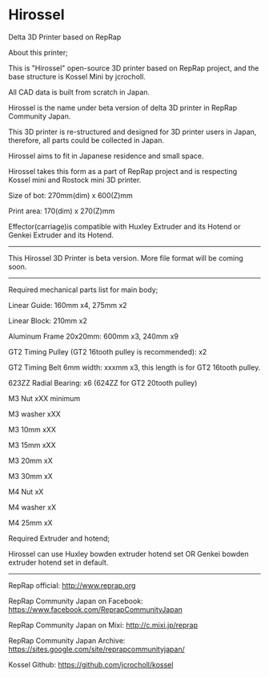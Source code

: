 Hirossel
=======


Delta 3D Printer based on RepRap


About this printer;

This is "Hirossel" open-source 3D printer based on RepRap project, and the base structure is Kossel Mini by jcrocholl.

All CAD data is built from scratch in Japan.

Hirossel is the name under beta version of delta 3D printer in RepRap Community Japan. 

This 3D printer is re-structured and designed for 3D printer users in Japan, therefore, all parts could be collected in Japan.


Hirossel aims to fit in Japanese residence and small space.

Hirossel takes this form as a part of RepRap project and is respecting Kossel mini and Rostock mini 3D printer.

Size of bot:  270mm(dim) x 600(Z)mm

Print area: 170(dim) x 270(Z)mm


Effector(carriage)is compatible with Huxley Extruder and its Hotend or Genkei Extruder and its Hotend.

------------------------------------------------------------------

This Hirossel 3D Printer is beta version.
More file format will be coming soon.

------------------------------------------------------------------


Required mechanical parts list for main body;

Linear Guide: 160mm x4,  275mm x2

Linear Block: 210mm x2

Aluminum Frame 20x20mm: 600mm x3, 240mm x9

GT2 Timing Pulley (GT2 16tooth pulley is recommended): x2

GT2 Timing Belt 6mm width: xxxmm x3, this length is for GT2 16tooth pulley.

623ZZ Radial Bearing: x6 (624ZZ for GT2 20tooth pulley)


M3 Nut xXX minimum

M3 washer xXX

M3 10mm xXX

M3 15mm xXX

M3 20mm xX 

M3 30mm xX

M4 Nut xX

M4 washer xX

M4 25mm xX


Required Extruder and hotend;

Hirossel can use Huxley bowden extruder hotend set OR Genkei bowden extruder hotend set in default.


------------------------------------------------------------------


RepRap official: http://www.reprap.org

RepRap Community Japan on Facebook: https://www.facebook.com/ReprapCommunityJapan

RepRap Community Japan on Mixi:  http://c.mixi.jp/reprap 

RepRap Community Japan Archive:  https://sites.google.com/site/reprapcommunityjapan/

Kossel Github: https://github.com/jcrocholl/kossel



